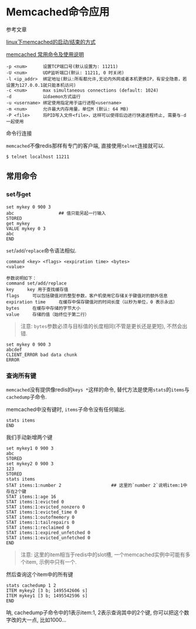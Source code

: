 # Memcached命令应用

参考文章

[linux下memcached的启动/结束的方式](http://www.2cto.com/os/201203/125164.html)

[memcached 常用命令及使用说明](http://www.cnblogs.com/wayne173/p/5652034.html)

```
-p <num>      设置TCP端口号(默认设置为: 11211)
-U <num>      UDP监听端口(默认: 11211, 0 时关闭) 
-l <ip_addr>  绑定地址(默认:所有都允许,无论内外网或者本机更换IP，有安全隐患，若设置为127.0.0.1就只能本机访问)
-c <num>      max simultaneous connections (default: 1024)
-d            以daemon方式运行
-u <username> 绑定使用指定用于运行进程<username>
-m <num>      允许最大内存用量，单位M (默认: 64 MB)
-P <file>     将PID写入文件<file>，这样可以使得后边进行快速进程终止, 需要与-d 一起使用
```

命令行连接

`memcached`不像redis那样有专门的客户端, 直接使用`telnet`连接就可以.

```
$ telnet localhost 11211
```

## 常用命令

### set与get

```
set mykey 0 900 3   
abc                 ## 值只能另起一行输入
STORED
get mykey
VALUE mykey 0 3
abc
END
```

`set`/`add`/`replace`命令语法相似.

```
command <key> <flags> <expiration time> <bytes>
<value>

参数说明如下：
command set/add/replace
key     key 用于查找缓存值
flags     可以包括键值对的整型参数，客户机使用它存储关于键值对的额外信息
expiration time     在缓存中保存键值对的时间长度（以秒为单位，0 表示永远）
bytes     在缓存中存储的字节大小
value     存储的值（始终位于第二行）
```

> 注意: `bytes`参数必须与目标值的长度相同(不管是更长还是更短), 不然会出错.

```
set mykey 0 900 3
abcdef
CLIENT_ERROR bad data chunk
ERROR
```

### 查询所有键

`memcached`没有提供像redis的`keys *`这样的命令, 替代方法是使用`stats`的`items`与`cachedump`子命令.

memcached中没有键时, `items`子命令没有任何输出.

```
stats items
END
```

我们手动新增两个键

```
set mykey1 0 900 3
abc
STORED
set mykey2 0 900 3
123
STORED
stats items
STAT items:1:number 2                   ## 这里的`number 2`说明item:1中存在2个键
STAT items:1:age 16
STAT items:1:evicted 0
STAT items:1:evicted_nonzero 0
STAT items:1:evicted_time 0
STAT items:1:outofmemory 0
STAT items:1:tailrepairs 0
STAT items:1:reclaimed 0
STAT items:1:expired_unfetched 0
STAT items:1:evicted_unfetched 0
END
```

> 注意: 这里的item相当于redis中的slot槽, 一个memcached实例中可能有多个item, 示例中只有一个.

然后查询这个item中的所有键

```
stats cachedump 1 2
ITEM mykey2 [3 b; 1495542606 s]
ITEM mykey1 [3 b; 1495542596 s]
END
```

呐, cachedump子命令中的1表示item:1, 2表示查询其中的2个键, 你可以把这个数字改的大一点, 比如1000...
